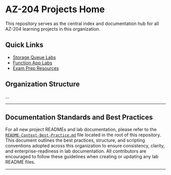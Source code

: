 # AZ-204 Projects Home

This repository serves as the central index and documentation hub for all AZ-204 learning projects in this organization.

## Quick Links
- [Storage Queue Labs](../queue-lab)
- [Function App Labs](../function-lab)
- [Exam Prep Resources](../exam-prep)

## Organization Structure
...

---

## Documentation Standards and Best Practices

For all new project READMEs and lab documentation, please refer to the [`README-Context-Best-Practice.md`](./README-Context-Best-Practice.md) file located in the root of this repository.  
This document outlines the best practices, structure, and scripting conventions adopted across this organization to ensure consistency, clarity, and enterprise-readiness in lab documentation. All contributors are encouraged to follow these guidelines when creating or updating any lab README files.

---
